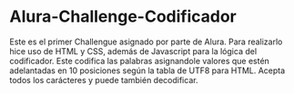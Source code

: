 # Alura-Challenge-Codificador
Este es el primer Challengue asignado por parte de Alura. Para realizarlo hice uso de HTML y CSS, además de Javascript para la lógica del codificador.
Este codifica las palabras asignandole valores que estén adelantadas en 10 posiciones según la tabla de UTF8 para HTML. Acepta todos los carácteres y puede también decodificar.
